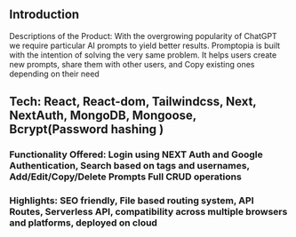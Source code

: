 

## Introduction
Descriptions of the Product: With the overgrowing popularity of ChatGPT we require particular AI prompts to yield better results. Promptopia is built with the intention of solving the very same problem. It helps users create new prompts, share them with other users, and Copy existing ones depending on their need


## Tech: React, React-dom, Tailwindcss, Next, NextAuth, MongoDB, Mongoose, Bcrypt(Password hashing )

### Functionality Offered: Login using NEXT Auth and Google Authentication, Search based on tags and usernames, Add/Edit/Copy/Delete Prompts Full CRUD operations

### Highlights: SEO friendly, File based routing system, API Routes, Serverless API, compatibility across multiple browsers and platforms, deployed on cloud 

